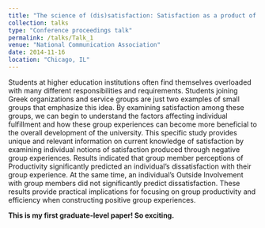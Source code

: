 ```yaml
---
title: "The science of (dis)satisfaction: Satisfaction as a product of negative group experiences"
collection: talks
type: "Conference proceedings talk"
permalink: /talks/Talk_1
venue: "National Communication Association"
date: 2014-11-16
location: "Chicago, IL"
---
```


Students at higher education institutions often find themselves overloaded with many different responsibilities and requirements. Students joining Greek organizations and service groups are just two examples of small groups that emphasize this idea. By examining satisfaction among these groups, we can begin to understand the factors affecting individual fulfillment and how these group experiences can become more beneficial to the overall development of the university. This specific study provides unique and relevant information on current knowledge of satisfaction by examining individual notions of satisfaction produced through negative group experiences. Results indicated that group member perceptions of Productivity significantly predicted an individual’s dissatisfaction with their group experience. At the same time, an individual’s Outside Involvement with group members did not significantly predict dissatisfaction. These results provide practical implications for focusing on group productivity and efficiency when constructing positive group experiences.

**This is my first graduate-level paper! So exciting.**